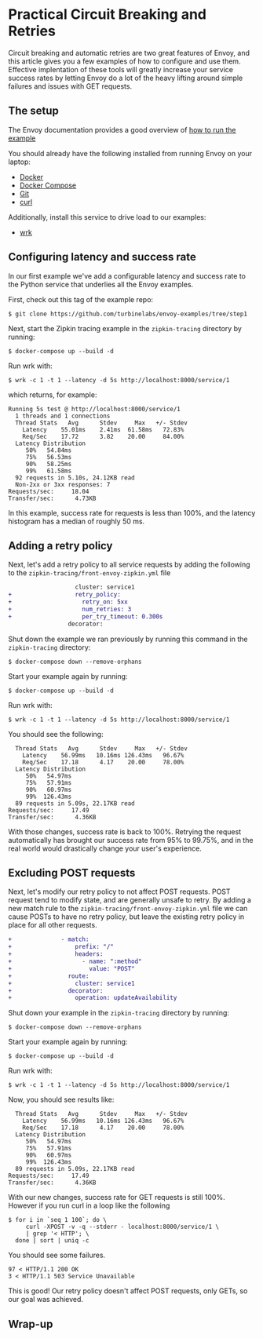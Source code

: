 # Practical Circuit Breaking and Retries

Circuit breaking and automatic retries are two great features of Envoy, and
this article gives you a few examples of how to configure and use them.
Effective implentation of these tools will greatly increase your service
success rates by letting Envoy do a lot of the heavy lifting around simple
failures and issues with GET requests.

## The setup

The Envoy documentation provides a good overview of
[how to run the example](https://www.envoyproxy.io/docs/envoy/latest/start/sandboxes/zipkin_tracing)

You should already have the following installed from running Envoy on your
laptop:

- [Docker](https://docs.docker.com/install/)
- [Docker Compose](https://docs.docker.com/compose/install/)
- [Git](https://help.github.com/articles/set-up-git/)
- [curl](https://curl.haxx.se/)

Additionally, install this service to drive load to our examples:

- [wrk](https://github.com/wg/wrk)

## Configuring latency and success rate

In our first example we've add a configurable latency and success rate to the
Python service that underlies all the Envoy examples.

First, check out this tag of the example repo:

```console
$ git clone https://github.com/turbinelabs/envoy-examples/tree/step1
```

Next, start the Zipkin tracing example in the `zipkin-tracing` directory by
running:

```console
$ docker-compose up --build -d
```

Run wrk with:

```console
$ wrk -c 1 -t 1 --latency -d 5s http://localhost:8000/service/1
```

which returns, for example:

```shell
Running 5s test @ http://localhost:8000/service/1
  1 threads and 1 connections
  Thread Stats   Avg      Stdev     Max   +/- Stdev
    Latency    55.01ms    2.41ms  61.58ms   72.83%
    Req/Sec    17.72      3.82    20.00     84.00%
  Latency Distribution
     50%   54.84ms
     75%   56.53ms
     90%   58.25ms
     99%   61.58ms
  92 requests in 5.10s, 24.12KB read
  Non-2xx or 3xx responses: 7
Requests/sec:     18.04
Transfer/sec:      4.73KB
```

In this example, success rate for requests is less than 100%, and the latency
histogram has a median of roughly 50 ms.

## Adding a retry policy

Next, let's add a retry policy to all service requests by adding the following
to the `zipkin-tracing/front-envoy-zipkin.yml` file

```diff
                   cluster: service1
+                  retry_policy:
+                    retry_on: 5xx
+                    num_retries: 3
+                    per_try_timeout: 0.300s
                 decorator:
```

Shut down the example we ran previously by running this command in the
`zipkin-tracing` directory:

```console
$ docker-compose down --remove-orphans
```

Start your example again by running:

```console
$ docker-compose up --build -d
```

Run wrk with:

```console
$ wrk -c 1 -t 1 --latency -d 5s http://localhost:8000/service/1
```

You should see the following:

```shell
  Thread Stats   Avg      Stdev     Max   +/- Stdev
    Latency    56.99ms   10.16ms 126.43ms   96.67%
    Req/Sec    17.18      4.17    20.00     78.00%
  Latency Distribution
     50%   54.97ms
     75%   57.91ms
     90%   60.97ms
     99%  126.43ms
  89 requests in 5.09s, 22.17KB read
Requests/sec:     17.49
Transfer/sec:      4.36KB
```

With those changes, success rate is back to 100%. Retrying the request
automatically has brought our success rate from 95% to 99.75%, and in the real
world would drastically change your user's experience.

## Excluding POST requests

Next, let's modify our retry policy to not affect POST requests. POST
request tend to modify state, and are generally unsafe to retry. By adding a new
match rule to the `zipkin-tracing/front-envoy-zipkin.yml` file we can cause
POSTs to have no retry policy, but leave the existing retry policy in place for
all other requests.

```diff
+              - match:
+                  prefix: "/"
+                  headers:
+                    - name: ":method"
+                      value: "POST"
+                route:
+                  cluster: service1
+                decorator:
+                  operation: updateAvailability
```

Shut down your example in the `zipkin-tracing` directory by running:

```console
$ docker-compose down --remove-orphans
```

Start your example again by running:

```console
$ docker-compose up --build -d
```

Run wrk with:

```console
$ wrk -c 1 -t 1 --latency -d 5s http://localhost:8000/service/1
```

Now, you should see results like:

```shell
  Thread Stats   Avg      Stdev     Max   +/- Stdev
    Latency    56.99ms   10.16ms 126.43ms   96.67%
    Req/Sec    17.18      4.17    20.00     78.00%
  Latency Distribution
     50%   54.97ms
     75%   57.91ms
     90%   60.97ms
     99%  126.43ms
  89 requests in 5.09s, 22.17KB read
Requests/sec:     17.49
Transfer/sec:      4.36KB
```

With our new changes, success rate for GET requests is still 100%. However if
you run curl in a loop like the following

```console
$ for i in `seq 1 100`; do \
     curl -XPOST -v -q --stderr - localhost:8000/service/1 \
     | grep '< HTTP'; \
  done | sort | uniq -c
```

You should see some failures.

```shell
97 < HTTP/1.1 200 OK
3 < HTTP/1.1 503 Service Unavailable
```

This is good! Our retry policy doesn't affect POST requests, only GETs, so our
goal was achieved.

## Wrap-up
